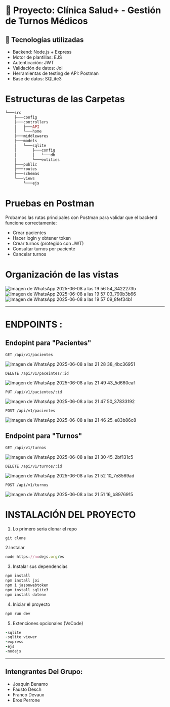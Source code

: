 # 🏥 Proyecto: Clínica Salud+ - Gestión de Turnos Médicos

## 🔧 Tecnologías utilizadas

- Backend: Node.js + Express
- Motor de plantillas: EJS
- Autenticación: JWT
- Validación de datos: Joi
- Herramientas de testing de API: Postman
- Base de datos: SQLite3

# Estructuras de las Carpetas

```ruby
└───src
    ├───config
    ├───controllers
    │   ├───API
    │   └───home
    ├───middlewares
    ├───models
    │   └───sqlite
    │       ├───config
    │       │   └───db
    │       └───entities
    ├───public
    ├───routes
    ├───schemas
    └───views
        └───ejs
```

# Pruebas en Postman
Probamos las rutas principales con Postman para validar que el backend funcione correctamente:

- Crear pacientes
- Hacer login y obtener token
- Crear turnos (protegido con JWT)
- Consultar turnos por paciente
- Cancelar turnos

# Organización de las vistas

![Imagen de WhatsApp 2025-06-08 a las 19 56 54_3422273b](https://github.com/user-attachments/assets/41e87e84-26e0-4e37-a5fc-d13c549135e4)
![Imagen de WhatsApp 2025-06-08 a las 19 57 03_790b3b66](https://github.com/user-attachments/assets/453259f3-c603-45c4-ad0e-a89a3de5d1c8)
![Imagen de WhatsApp 2025-06-08 a las 19 57 09_8fef34b1](https://github.com/user-attachments/assets/8cf5f4cc-e489-4347-9592-d233f26be266)

----------------------------------
# ENDPOINTS :

## Endopint para **"Pacientes"**

`GET /api/v1/pacientes`

![Imagen de WhatsApp 2025-06-08 a las 21 28 38_4bc36951](https://github.com/user-attachments/assets/1a6ff5d3-5ef2-4df9-9c6f-68d87ad3fb7c) 

`DELETE /api/v1/paceintes/:id`

![Imagen de WhatsApp 2025-06-08 a las 21 49 43_5d660eaf](https://github.com/user-attachments/assets/d475cfc1-ef20-4c4f-b08e-81682ab011bb) 

`PUT /api/v1/pacientes/:id`

![Imagen de WhatsApp 2025-06-08 a las 21 47 50_37833192](https://github.com/user-attachments/assets/0af45376-e4ff-417a-9c75-84634162981b) 

`POST /api/v1/pacientes`

![Imagen de WhatsApp 2025-06-08 a las 21 46 25_e83b86c8](https://github.com/user-attachments/assets/a19e058e-f271-4dd3-ac8c-3d6fea5bc59e) 


## Endpoint para **"Turnos"**

`GET /api/v1/turnos`

![Imagen de WhatsApp 2025-06-08 a las 21 30 45_2bf131c5](https://github.com/user-attachments/assets/0cb94dcd-006e-469e-9a27-85109260b518) 

`DELETE /api/v1/turnos/:id`

![Imagen de WhatsApp 2025-06-08 a las 21 52 10_7e8569ad](https://github.com/user-attachments/assets/ec2d5ef2-0bc1-439c-9e7b-6be3ae07cc57) 

`POST /api/v1/turnos`

![Imagen de WhatsApp 2025-06-08 a las 21 51 16_b8976915](https://github.com/user-attachments/assets/29867349-4619-4761-8673-01eedbb14f7f) 


# INSTALACIÓN DEL PROYECTO

1. Lo primero seria clonar el repo

```js
git clone 
```

2.Instalar

```ruby
node https://nodejs.org/es
```

3. Instalar sus dependencias

```ruby
npm install
npm install joi
npm i jasonwebtoken
npm install sqlite3
npm install dotenv
```

4. Iniciar el proyecto

```ruby
npm run dev
```

5. Extenciones opcionales (VsCode)

```ruby
-sqlite
-sqlite viewer
-express
-ejs
-nodejs
```
-----------------------------
## Intengrantes Del Grupo:

- Joaquin Benamo
- Fausto Desch
- Franco Devaux
- Eros Perrone
